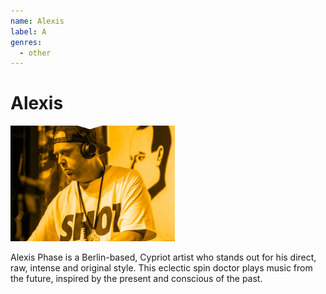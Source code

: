 ```yaml
---
name: Alexis
label: A
genres:
  - other
---
```


# Alexis

![](./assets/images/sample.png)

Alexis Phase is a Berlin-based, Cypriot artist who stands out for his direct, raw, intense and original style. This eclectic spin doctor plays music from the future, inspired by the present and conscious of the past. 
